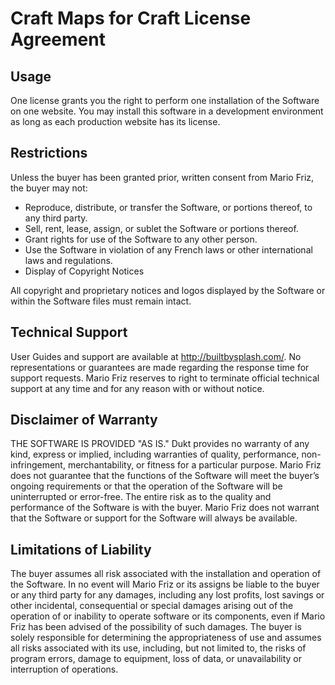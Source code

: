 # Craft Maps for Craft License Agreement

## Usage

One license grants you the right to perform one installation of the Software on one website. You may install this software in a development environment as long as each production website has its license.

## Restrictions

Unless the buyer has been granted prior, written consent from Mario Friz, the buyer may not:

- Reproduce, distribute, or transfer the Software, or portions thereof, to any third party.
- Sell, rent, lease, assign, or sublet the Software or portions thereof.
- Grant rights for use of the Software to any other person.
- Use the Software in violation of any French laws or other international laws and regulations.
- Display of Copyright Notices

All copyright and proprietary notices and logos displayed by the Software or within the Software files must remain intact.

## Technical Support

User Guides and support are available at http://builtbysplash.com/. No representations or guarantees are made regarding the response time for support requests. Mario Friz reserves to right to terminate official technical support at any time and for any reason with or without notice.

## Disclaimer of Warranty

THE SOFTWARE IS PROVIDED "AS IS." Dukt provides no warranty of any kind, express or implied, including warranties of quality, performance, non-infringement, merchantability, or fitness for a particular purpose. Mario Friz does not guarantee that the functions of the Software will meet the buyer’s ongoing requirements or that the operation of the Software will be uninterrupted or error-free. The entire risk as to the quality and performance of the Software is with the buyer. Mario Friz does not warrant that the Software or support for the Software will always be available.

## Limitations of Liability

The buyer assumes all risk associated with the installation and operation of the Software. In no event will Mario Friz or its assigns be liable to the buyer or any third party for any damages, including any lost profits, lost savings or other incidental, consequential or special damages arising out of the operation of or inability to operate software or its components, even if Mario Friz has been advised of the possibility of such damages. The buyer is solely responsible for determining the appropriateness of use and assumes all risks associated with its use, including, but not limited to, the risks of program errors, damage to equipment, loss of data, or unavailability or interruption of operations.